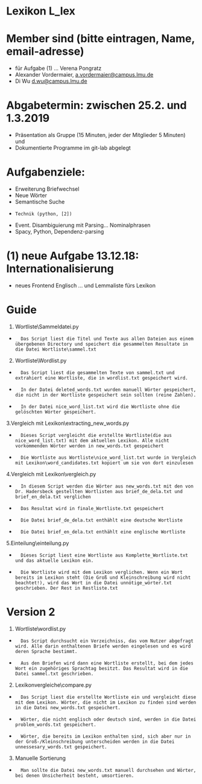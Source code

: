 # Lexikon L_lex

# Member sind (bitte eintragen, Name, email-adresse)
* für Aufgabe (1) ... Verena Pongratz
* Alexander Vordermaier, a.vordermaier@campus.lmu.de
* Di Wu  d.wu@campus.lmu.de

# Abgabetermin: zwischen 25.2. und 1.3.2019
* Präsentation als Gruppe (15 Minuten, jeder der Mitglieder 5 Minuten) und 
* Dokumentierte Programme im git-lab abgelegt 


# Aufgabenziele: 
* Erweiterung Briefwechsel
* Neue Wörter
* Semantische Suche
 *     Technik (python, [2])


* Event. Disambiguierung mit Parsing…  Nominalphrasen 
 * Spacy, Python, Dependenz-parsing

# (1) neue Aufgabe 13.12.18: Internationalisierung 
* neues Frontend Englisch ... und Lemmaliste fürs Lexikon


# Guide
1. Wortliste\Sammeldatei.py
*       Das Script liest die Titel und Texte aus allen Dateien aus einem übergebenen Directory und speichert die gesammelten Resultate in die Datei Wortliste\sammel.txt
2. Wortliste\Wordlist.py
*       Das Script liest die gesammelten Texte von sammel.txt und extrahiert eine Wortliste, die in wordlist.txt gespeichert wird. 
*       In der Datei deleted_words.txt wurden manuell Wörter gespeichert, die nicht in der Wortliste gespeichert sein sollten (reine Zahlen).
*       In der Datei nice_word_list.txt wird die Wortliste ohne die gelöschten Wörter gespeichert.
3.Vergleich mit Lexikon\extracting_new_words.py
*       Dieses Script vergleicht die erstellte Wortliste(die aus nice_word_list.txt) mit dem aktuellen Lexikon. Alle nicht vorkommenden Wörter werden in new_words.txt gespeichert
*       Die Wortliste aus Wortliste\nice_word_list.txt wurde in Vergleich mit Lexikon\word_candidates.txt kopiert um sie von dort einzulesen
4.Vergleich mit Lexikon\vergleich.py
*       In diesem Script werden die Wörter aus new_words.txt mit den von Dr. Hadersbeck gestellten Wortlisten aus brief_de_dela.txt und brief_en_dela.txt verglichen
*       Das Resultat wird in finale_Wortliste.txt gespeichert
*       Die Datei brief_de_dela.txt enthählt eine deutsche Wortliste
*       Die Datei brief_en_dela.txt enthählt eine englische Wortliste
5.Einteilung\einteilung.py
*       Dieses Script liest eine Wortliste aus Komplette_Wortliste.txt und das aktuelle Lexikon ein. 
*       Die Wortliste wird mit dem Lexikon verglichen. Wenn ein Wort bereits im Lexikon steht (Die Groß und Kleinschreibung wird nicht beachtet!), wird das Wort in die Datei unnötige_wörter.txt geschrieben. Der Rest in Restliste.txt

# Version 2
1. Wortliste\wordlist.py
*       Das Script durchsucht ein Verzeichniss, das vom Nutzer abgefragt wird. Alle darin enthaltenen Briefe werden eingelesen und es wird deren Sprache bestimmt.
*       Aus den Briefen wird dann eine Wortliste erstellt, bei dem jedes Wort ein zugehöriges Sprachtag besitzt. Das Resultat wird in die Datei sammel.txt geschrieben.
2. Lexikonvergleiche\compare.py
*       Das Script liest die erstellte Wortliste ein und vergleicht diese mit dem Lexikon. Wörter, die nicht im Lexikon zu finden sind werden in die Datei new_words.txt gespeichert.
*       Wörter, die nicht englisch oder deutsch sind, werden in die Datei problem_words.txt gespeichert.
*       Wörter, die bereits im Lexikon enthalten sind, sich aber nur in der Groß-/Kleinschreibung unterscheiden werden in die Datei unnessesary_words.txt gespeichert.
3. Manuelle Sortierung
*       Man sollte die Datei new_words.txt manuell durchsehen und Wörter, bei denen Unsicherheit besteht, umsortieren.